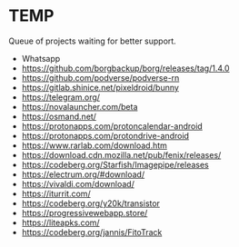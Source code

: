 # TEMP

Queue of projects waiting for better support.

 - Whatsapp
 - https://github.com/borgbackup/borg/releases/tag/1.4.0
 - https://github.com/podverse/podverse-rn
 - https://gitlab.shinice.net/pixeldroid/bunny
 - https://telegram.org/
 - https://novalauncher.com/beta
 - https://osmand.net/
 - https://protonapps.com/protoncalendar-android
 - https://protonapps.com/protondrive-android
 - https://www.rarlab.com/download.htm
 - https://download.cdn.mozilla.net/pub/fenix/releases/
 - https://codeberg.org/Starfish/Imagepipe/releases
 - https://electrum.org/#download/
 - https://vivaldi.com/download/
 - https://iturrit.com/
 - https://codeberg.org/y20k/transistor
 - https://progressivewebapp.store/
 - https://liteapks.com/
 - https://codeberg.org/jannis/FitoTrack
